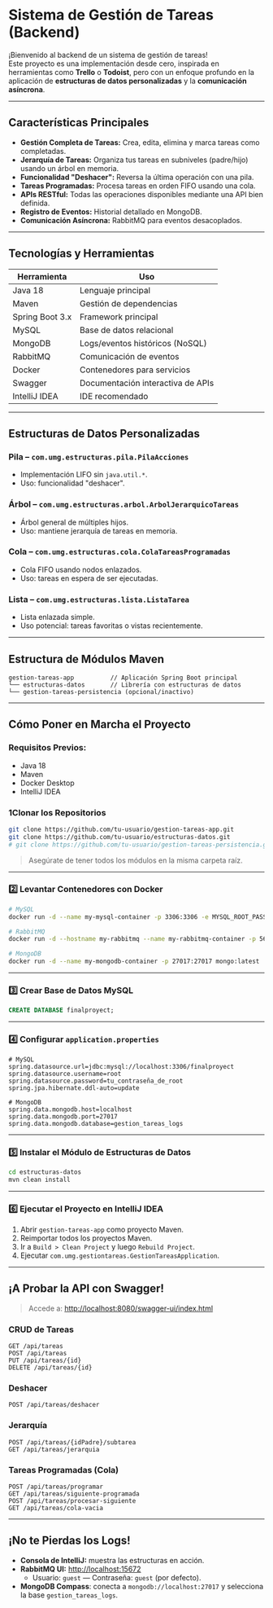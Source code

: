# Sistema de Gestión de Tareas (Backend) 

¡Bienvenido al backend de un sistema de gestión de tareas!  
Este proyecto es una implementación desde cero, inspirada en herramientas como **Trello** o **Todoist**, pero con un enfoque profundo en la aplicación de **estructuras de datos personalizadas** y la **comunicación asíncrona**.

---

## Características Principales

- **Gestión Completa de Tareas:** Crea, edita, elimina y marca tareas como completadas.
- **Jerarquía de Tareas:** Organiza tus tareas en subniveles (padre/hijo) usando un árbol en memoria.
- **Funcionalidad "Deshacer":** Reversa la última operación con una pila.
- **Tareas Programadas:** Procesa tareas en orden FIFO usando una cola.
- **APIs RESTful:** Todas las operaciones disponibles mediante una API bien definida.
- **Registro de Eventos:** Historial detallado en MongoDB.
- **Comunicación Asíncrona:** RabbitMQ para eventos desacoplados.

---

## Tecnologías y Herramientas

| Herramienta         | Uso                                           |
|---------------------|-----------------------------------------------|
| Java 18             | Lenguaje principal                            |
| Maven               | Gestión de dependencias                       |
| Spring Boot 3.x     | Framework principal                           |
| MySQL               | Base de datos relacional                      |
| MongoDB             | Logs/eventos históricos (NoSQL)               |
| RabbitMQ            | Comunicación de eventos                       |
| Docker              | Contenedores para servicios                   |
| Swagger             | Documentación interactiva de APIs            |
| IntelliJ IDEA       | IDE recomendado                               |

---

## Estructuras de Datos Personalizadas

### Pila – `com.umg.estructuras.pila.PilaAcciones`
- Implementación LIFO sin `java.util.*`.
- Uso: funcionalidad "deshacer".

### Árbol – `com.umg.estructuras.arbol.ArbolJerarquicoTareas`
- Árbol general de múltiples hijos.
- Uso: mantiene jerarquía de tareas en memoria.

### Cola – `com.umg.estructuras.cola.ColaTareasProgramadas`
- Cola FIFO usando nodos enlazados.
- Uso: tareas en espera de ser ejecutadas.

### Lista – `com.umg.estructuras.lista.ListaTarea`
- Lista enlazada simple.
- Uso potencial: tareas favoritas o vistas recientemente.

---

## Estructura de Módulos Maven

```plaintext
gestion-tareas-app          // Aplicación Spring Boot principal
└── estructuras-datos       // Librería con estructuras de datos
└── gestion-tareas-persistencia (opcional/inactivo)
```

---

## Cómo Poner en Marcha el Proyecto

### Requisitos Previos:
- Java 18
- Maven
- Docker Desktop
- IntelliJ IDEA

### 1️Clonar los Repositorios

```bash
git clone https://github.com/tu-usuario/gestion-tareas-app.git
git clone https://github.com/tu-usuario/estructuras-datos.git
# git clone https://github.com/tu-usuario/gestion-tareas-persistencia.git
```

> Asegúrate de tener todos los módulos en la misma carpeta raíz.

---

### 2️⃣ Levantar Contenedores con Docker

```bash
# MySQL
docker run -d --name my-mysql-container -p 3306:3306 -e MYSQL_ROOT_PASSWORD=tu_contraseña_de_root mysql:latest

# RabbitMQ
docker run -d --hostname my-rabbitmq --name my-rabbitmq-container -p 5672:5672 -p 15672:15672 rabbitmq:3-management

# MongoDB
docker run -d --name my-mongodb-container -p 27017:27017 mongo:latest
```

---

### 3️⃣ Crear Base de Datos MySQL

```sql
CREATE DATABASE finalproyect;
```

---

### 4️⃣ Configurar `application.properties`

```properties
# MySQL
spring.datasource.url=jdbc:mysql://localhost:3306/finalproyect
spring.datasource.username=root
spring.datasource.password=tu_contraseña_de_root
spring.jpa.hibernate.ddl-auto=update

# MongoDB
spring.data.mongodb.host=localhost
spring.data.mongodb.port=27017
spring.data.mongodb.database=gestion_tareas_logs
```

---

### 5️⃣ Instalar el Módulo de Estructuras de Datos

```bash
cd estructuras-datos
mvn clean install
```

---

### 6️⃣ Ejecutar el Proyecto en IntelliJ IDEA

1. Abrir `gestion-tareas-app` como proyecto Maven.
2. Reimportar todos los proyectos Maven.
3. Ir a `Build > Clean Project` y luego `Rebuild Project`.
4. Ejecutar `com.umg.gestiontareas.GestionTareasApplication`.

---

## ¡A Probar la API con Swagger!

> Accede a: [http://localhost:8080/swagger-ui/index.html](http://localhost:8080/swagger-ui/index.html)

###  CRUD de Tareas

```http
GET /api/tareas
POST /api/tareas
PUT /api/tareas/{id}
DELETE /api/tareas/{id}
```

### Deshacer

```http
POST /api/tareas/deshacer
```

### Jerarquía

```http
POST /api/tareas/{idPadre}/subtarea
GET /api/tareas/jerarquia
```

### Tareas Programadas (Cola)

```http
POST /api/tareas/programar
GET /api/tareas/siguiente-programada
POST /api/tareas/procesar-siguiente
GET /api/tareas/cola-vacia
```

---

## ¡No te Pierdas los Logs!

- **Consola de IntelliJ:** muestra las estructuras en acción.
- **RabbitMQ UI:** [http://localhost:15672](http://localhost:15672)
  - Usuario: `guest` — Contraseña: `guest` (por defecto).
- **MongoDB Compass**: conecta a `mongodb://localhost:27017` y selecciona la base `gestion_tareas_logs`.

